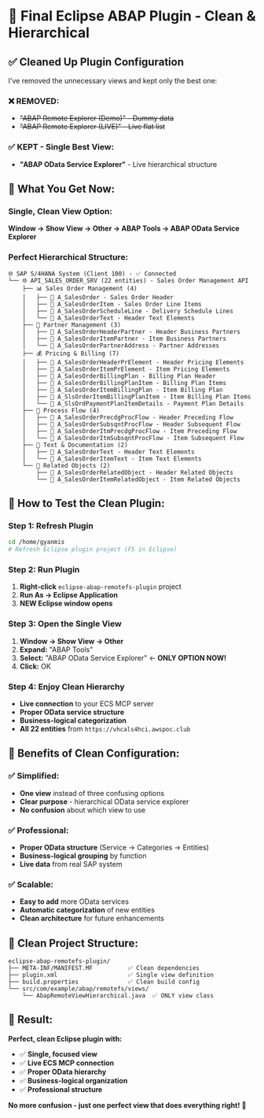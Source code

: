 # 🎯 Final Eclipse ABAP Plugin - Clean & Hierarchical

## ✅ Cleaned Up Plugin Configuration

I've removed the unnecessary views and kept only the best one:

### **❌ REMOVED:**
- ~~"ABAP Remote Explorer (Demo)" - Dummy data~~
- ~~"ABAP Remote Explorer (LIVE)" - Live flat list~~

### **✅ KEPT - Single Best View:**
- **"ABAP OData Service Explorer"** - Live hierarchical structure

## 🌳 What You Get Now:

### **Single, Clean View Option:**
**Window → Show View → Other → ABAP Tools → ABAP OData Service Explorer**

### **Perfect Hierarchical Structure:**
```
🌐 SAP S/4HANA System (Client 100) - ✅ Connected
└── 🌐 API_SALES_ORDER_SRV (22 entities) - Sales Order Management API
    ├── 📊 Sales Order Management (4)
    │   ├── 📄 A_SalesOrder - Sales Order Header
    │   ├── 📄 A_SalesOrderItem - Sales Order Line Items
    │   ├── 📄 A_SalesOrderScheduleLine - Delivery Schedule Lines
    │   └── 📄 A_SalesOrderText - Header Text Elements
    ├── 👥 Partner Management (3)
    │   ├── 📄 A_SalesOrderHeaderPartner - Header Business Partners
    │   ├── 📄 A_SalesOrderItemPartner - Item Business Partners
    │   └── 📄 A_SalesOrderPartnerAddress - Partner Addresses
    ├── 💰 Pricing & Billing (7)
    │   ├── 📄 A_SalesOrderHeaderPrElement - Header Pricing Elements
    │   ├── 📄 A_SalesOrderItemPrElement - Item Pricing Elements
    │   ├── 📄 A_SalesOrderBillingPlan - Billing Plan Header
    │   ├── 📄 A_SalesOrderBillingPlanItem - Billing Plan Items
    │   ├── 📄 A_SalesOrderItemBillingPlan - Item Billing Plan
    │   ├── 📄 A_SlsOrderItemBillingPlanItem - Item Billing Plan Items
    │   └── 📄 A_SlsOrdPaymentPlanItemDetails - Payment Plan Details
    ├── 🔄 Process Flow (4)
    │   ├── 📄 A_SalesOrderPrecdgProcFlow - Header Preceding Flow
    │   ├── 📄 A_SalesOrderSubsqntProcFlow - Header Subsequent Flow
    │   ├── 📄 A_SalesOrderItmPrecdgProcFlow - Item Preceding Flow
    │   └── 📄 A_SalesOrderItmSubsqntProcFlow - Item Subsequent Flow
    ├── 📝 Text & Documentation (2)
    │   ├── 📄 A_SalesOrderText - Header Text Elements
    │   └── 📄 A_SalesOrderItemText - Item Text Elements
    └── 🔗 Related Objects (2)
        ├── 📄 A_SalesOrderRelatedObject - Header Related Objects
        └── 📄 A_SalesOrderItemRelatedObject - Item Related Objects
```

## 🚀 How to Test the Clean Plugin:

### **Step 1: Refresh Plugin**
```bash
cd /home/gyanmis
# Refresh Eclipse plugin project (F5 in Eclipse)
```

### **Step 2: Run Plugin**
1. **Right-click** `eclipse-abap-remotefs-plugin` project
2. **Run As → Eclipse Application**
3. **NEW Eclipse window opens**

### **Step 3: Open the Single View**
1. **Window → Show View → Other**
2. **Expand:** "ABAP Tools"
3. **Select:** "ABAP OData Service Explorer" ← **ONLY OPTION NOW!**
4. **Click:** OK

### **Step 4: Enjoy Clean Hierarchy**
- **Live connection** to your ECS MCP server
- **Proper OData service structure**
- **Business-logical categorization**
- **All 22 entities** from `https://vhcals4hci.awspoc.club`

## 🎯 Benefits of Clean Configuration:

### **✅ Simplified:**
- **One view** instead of three confusing options
- **Clear purpose** - hierarchical OData service explorer
- **No confusion** about which view to use

### **✅ Professional:**
- **Proper OData structure** (Service → Categories → Entities)
- **Business-logical grouping** by function
- **Live data** from real SAP system

### **✅ Scalable:**
- **Easy to add** more OData services
- **Automatic categorization** of new entities
- **Clean architecture** for future enhancements

## 📁 Clean Project Structure:

```
eclipse-abap-remotefs-plugin/
├── META-INF/MANIFEST.MF          ✅ Clean dependencies
├── plugin.xml                    ✅ Single view definition
├── build.properties              ✅ Clean build config
└── src/com/example/abap/remotefs/views/
    └── AbapRemoteViewHierarchical.java  ✅ ONLY view class
```

## 🎉 Result:

**Perfect, clean Eclipse plugin with:**
- ✅ **Single, focused view**
- ✅ **Live ECS MCP connection**
- ✅ **Proper OData hierarchy**
- ✅ **Business-logical organization**
- ✅ **Professional structure**

**No more confusion - just one perfect view that does everything right!** 🌟

